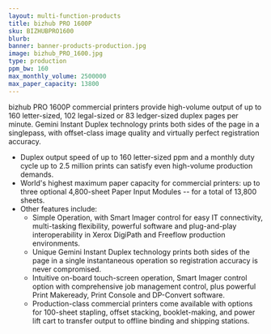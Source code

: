 ```yaml
---
layout: multi-function-products
title: bizhub PRO 1600P
sku: BIZHUBPRO1600
blurb:
banner: banner-products-production.jpg
image: bizhub_PRO_1600.jpg
type: production
ppm_bw: 160
max_monthly_volume: 2500000
max_paper_capacity: 13800
---
```


bizhub PRO 1600P commercial printers provide high-volume output of up to 160 letter-sized, 102 legal-sized or 83 ledger-sized duplex pages per minute. Gemini Instant Duplex technology prints both sides of the page in a singlepass, with offset-class image quality and virtually perfect registration accuracy.

* Duplex output speed of up to 160 letter-sized ppm and a monthly duty cycle up to 2.5 million prints can satisfy even high-volume production demands.
* World's highest maximum paper capacity for commercial printers: up to three optional 4,800-sheet Paper Input Modules -- for a total of 13,800 sheets.
* Other features include:
  * Simple Operation, with Smart Imager control for easy IT connectivity, multi-tasking flexibility, powerful software and plug-and-play interoperability in Xerox DigiPath and Freeflow production environments.
  * Unique Gemini Instant Duplex technology prints both sides of the page in a single instantaneous operation so registration accuracy is never compromised.
  * Intuitive on-board touch-screen operation, Smart Imager control option with comprehensive job management control, plus powerful Print Makeready, Print Console and DP-Convert software.
  * Production-class commercial printers come available with options for 100-sheet stapling, offset stacking, booklet-making, and power lift cart to transfer output to offline binding and shipping stations.
